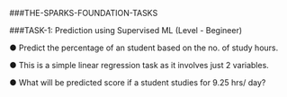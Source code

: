 ###THE-SPARKS-FOUNDATION-TASKS

###TASK-1: Prediction using Supervised ML (Level - Begineer)


● Predict the percentage of an student based on the no. of study hours.

● This is a simple linear regression task as it involves just 2 variables.

● What will be predicted score if a student studies for 9.25 hrs/ day?
